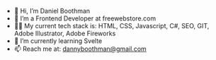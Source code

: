 - 👋 Hi, I’m Daniel Boothman
- 👀 I’m a Frontend Developer at freewebstore.com
- 👩‍💻 My current tech stack is: HTML, CSS, Javascript, C#, SEO, GIT, Adobe Illustrator, Adobe Fireworks
- 🌱 I’m currently learning Svelte
- 📫 Reach me at: dannyboothman@gmail.com

<!---
dannyboothman/dannyboothman is a ✨ special ✨ repository because its `README.md` (this file) appears on your GitHub profile.
You can click the Preview link to take a look at your changes.
--->
